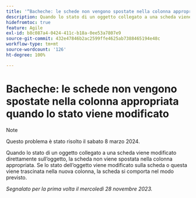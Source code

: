 ```yaml
---
title: '“Bacheche: le schede non vengono spostate nella colonna appropriata quando lo stato viene modificato”'
description: Quando lo stato di un oggetto collegato a una scheda viene modificato direttamente sull’oggetto, la scheda non viene spostata nella colonna appropriata. Se lo stato dell’oggetto viene modificato sulla scheda o questa viene trascinata nella nuova colonna, la scheda si comporta nel modo previsto.
hidefromtoc: true
feature: Agile
exl-id: b8c087a4-0424-411c-b18a-0ee53a7807e9
source-git-commit: 432e47846b2ac2599ffe4625ab7388465194e48c
workflow-type: tm+mt
source-wordcount: '126'
ht-degree: 100%

---
```


# Bacheche: le schede non vengono spostate nella colonna appropriata quando lo stato viene modificato

>[!NOTE]
>
>Questo problema è stato risolto il sabato 8 marzo 2024.

Quando lo stato di un oggetto collegato a una scheda viene modificato direttamente sull’oggetto, la scheda non viene spostata nella colonna appropriata. Se lo stato dell’oggetto viene modificato sulla scheda o questa viene trascinata nella nuova colonna, la scheda si comporta nel modo previsto.

_Segnalato per la prima volta il mercoledì 28 novembre 2023._
